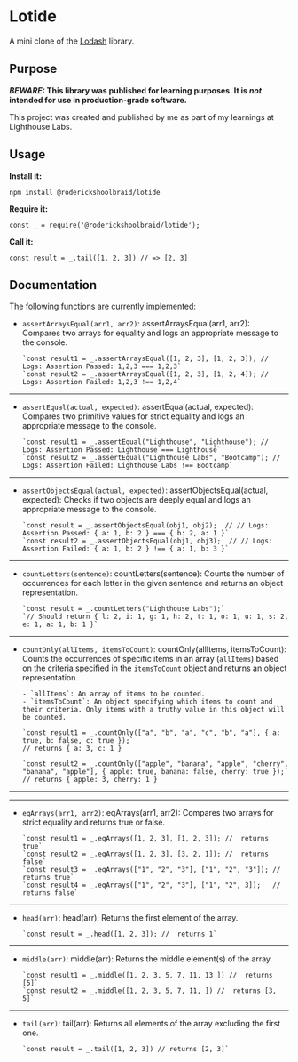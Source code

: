 # Lotide

A mini clone of the [Lodash](https://lodash.com) library.

## Purpose

**_BEWARE:_ This library was published for learning purposes. It is _not_ intended for use in production-grade software.**

This project was created and published by me as part of my learnings at Lighthouse Labs. 

## Usage

**Install it:**

`npm install @roderickshoolbraid/lotide`

**Require it:**

`const _ = require('@roderickshoolbraid/lotide');`

**Call it:**

`const result = _.tail([1, 2, 3]) // => [2, 3]`

## Documentation

The following functions are currently implemented:

* `assertArraysEqual(arr1, arr2)`: 
      assertArraysEqual(arr1, arr2): Compares two arrays for equality and logs an appropriate message to the console.

      `const result1 = _.assertArraysEqual([1, 2, 3], [1, 2, 3]); // Logs: Assertion Passed: 1,2,3 === 1,2,3`
      `const result2 = _.assertArraysEqual([1, 2, 3], [1, 2, 4]); // Logs: Assertion Failed: 1,2,3 !== 1,2,4`
      
_________________________________________________________________________
* `assertEqual(actual, expected)`:
      assertEqual(actual, expected): Compares two primitive values for strict equality and logs an appropriate message to the console.

      `const result1 = _.assertEqual("Lighthouse", "Lighthouse"); // Logs: Assertion Passed: Lighthouse === Lighthouse`
      `const result2 = _.assertEqual("Lighthouse Labs", "Bootcamp"); // Logs: Assertion Failed: Lighthouse Labs !== Bootcamp`

_________________________________________________________________________
* `assertObjectsEqual(actual, expected)`:
      assertObjectsEqual(actual, expected): Checks if two objects are deeply equal and logs an appropriate message to the console.

      `const result = _.assertObjectsEqual(obj1, obj2);  // // Logs: Assertion Passed: { a: 1, b: 2 } === { b: 2, a: 1 }`
      `const result2 = _.assertObjectsEqual(obj1, obj3);  // // Logs: Assertion Failed: { a: 1, b: 2 } !== { a: 1, b: 3 }`

_________________________________________________________________________
* `countLetters(sentence)`:
      countLetters(sentence): Counts the number of occurrences for each letter in the given sentence and returns an object representation.

      `const result = _.countLetters("Lighthouse Labs");` 
      `// Should return { l: 2, i: 1, g: 1, h: 2, t: 1, o: 1, u: 1, s: 2, e: 1, a: 1, b: 1 }`

_________________________________________________________________________
* `countOnly(allItems, itemsToCount)`:
      countOnly(allItems, itemsToCount): Counts the occurrences of specific items in an array (`allItems`) based on the criteria specified in the `itemsToCount` object and returns an object representation.

      - `allItems`: An array of items to be counted.
      - `itemsToCount`: An object specifying which items to count and their criteria. Only items with a truthy value in this object will be counted.

      `const result1 = _.countOnly(["a", "b", "a", "c", "b", "a"], { a: true, b: false, c: true });`
      // returns { a: 3, c: 1 }
      
      `const result2 = _.countOnly(["apple", "banana", "apple", "cherry", "banana", "apple"], { apple: true, banana: false, cherry: true });`
      // returns { apple: 3, cherry: 1 }
_________________________________________________________________________ 






_________________________________________________________________________
* `eqArrays(arr1, arr2)`: 
      eqArrays(arr1, arr2): Compares two arrays for strict equality and returns true or false.

      `const result1 = _.eqArrays([1, 2, 3], [1, 2, 3]); //  returns true`
      `const result2 = _.eqArrays([1, 2, 3], [3, 2, 1]); //  returns false`
      `const result3 = _.eqArrays(["1", "2", "3"], ["1", "2", "3"]); //  returns true`
      `const result4 = _.eqArrays(["1", "2", "3"], ["1", "2", 3]);   //  returns false`

_________________________________________________________________________
* `head(arr)`: 
      head(arr): Returns the first element of the array.

      `const result = _.head([1, 2, 3]); //  returns 1`

_________________________________________________________________________
* `middle(arr)`: 
      middle(arr): Returns the middle element(s) of the array.

      `const result1 = _.middle([1, 2, 3, 5, 7, 11, 13 ]) //  returns [5]` 
      `const result2 = _.middle([1, 2, 3, 5, 7, 11, ]) //  returns [3, 5]`

_________________________________________________________________________
* `tail(arr)`: 
      tail(arr): Returns all elements of the array excluding the first one.

      `const result = _.tail([1, 2, 3]) // returns [2, 3]`


